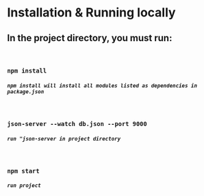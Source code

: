 # Installation & Running locally

## In the project directory, you must run:
#### ` ` 
### `npm install`
##### `npm install will install all modules listed as dependencies in package.json`
#### ` ` 
### `json-server --watch db.json --port 9000`
##### `run "json-server in project directory`
#### ` ` 
### `npm start`
##### `run project`
